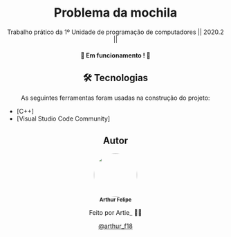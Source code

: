 <h1 align="center">Problema da mochila</h1>
<p align="center">Trabalho prático da 1º Unidade de programação de computadores || 2020.2 ||</p>

<h4 align="center"> 
	🚀 Em funcionamento ! 🚀
</h4>


<h2 align="center">🛠 Tecnologias</h2>

<p align="center">As seguintes ferramentas foram usadas na construção do projeto:</p>

- [C++]
- [Visual Studio Code Community]


<h2 align="center">Autor</h2>

<div align="center">
 <img style="border-radius: 50%;" src="https://avatars.githubusercontent.com/u/63522257?v=4" width="100px;" alt=""/>
 <br />
 <sub><b>Arthur Felipe</b></sub> 


Feito por Artie_ 👋🏽


<a href="https://www.instagram.com/arthur_f18">@arthur_f18</a>
</div>
